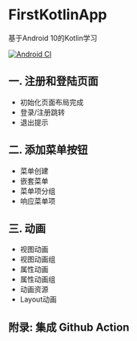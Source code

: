 # FirstKotlinApp
基于Android 10的Kotlin学习

[![Android CI](https://github.com/ZeroDevi1/FirstKotlinApp/actions/workflows/package.yml/badge.svg)](https://github.com/ZeroDevi1/FirstKotlinApp/actions/workflows/package.yml)

## 一. 注册和登陆页面
- 初始化页面布局完成
- 登录/注册跳转
- 退出提示

## 二. 添加菜单按钮
- 菜单创建
- 嵌套菜单
- 菜单项分组
- 响应菜单项

## 三. 动画
- 视图动画
- 视图动画组
- 属性动画
- 属性动画组
- 动画资源
- Layout动画
## 附录: 集成 Github Action